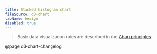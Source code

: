```yaml
---
title: Stacked histogram chart
fileSource: d3-chart
tabName: Design
disabled: true
---
```


> Basic data visualization rules are described in the [Chart principles](/data-display/chart/).

@page d3-chart-changelog
